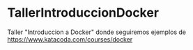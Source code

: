 # TallerIntroduccionDocker
Taller "Introduccion a Docker" donde seguiremos ejemplos de https://www.katacoda.com/courses/docker
